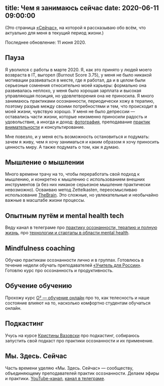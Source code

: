 title: Чем я занимаюсь сейчас
date: 2020-06-11 09:00:00
---

(Это страница [«Сейчас»](https://nownownow.com/about), на которой я рассказываю обо всём, что актуально для меня в текущий период жизни.)

Последнее обновление: 11 июня 2020.

## Пауза

Я уволился с работы в марте 2020. Я, как это принято у людей моего возвраста в IT, выгорел (Burnout Score 3.75), у меня не было никакой мотивации развиваться в месте, где я работал, да и в целом были серьезные сомнения относительно моей карьеры: формально она развивалась неплохо, у меня было хорошая зарплата и высокая управляющая позиция, но удовлетворения она не приносила. Я много занимаюсь практиками осознанности, периодически хожу в терапию, поэтому разрыв между своими потребностями и тем, что происходит в моей жизни, чувствую хорошо. У меня не было депрессии — оставались части жизни, которые неизменно приносили радость и удовольствие, а иногда и доход: [фотография](/photography), преподавание [практик внимательности](https://mind.so/) и консультирование.

Мне повезло, и у меня есть возможность остановиться и подумать: зачем я живу, чем я хочу заниматься и каким образом я хочу приносить ценность миру. А также подумать о том, как я думаю.

## Мышление о мышлении

Много времени трачу на то, чтобы переработать свой подход к мышлению, и конкретно к мышлению с использованием внешних инструментов (а без них никакое серьезное мышление практически невозможно). Осваиваю метод Zettelkasten, переосмысливаю использование [TheBrain](/the-brain). Это сложные, но увлекательные и необычайно важные в масштабе жизни процессы.

## Опытным путём и mental health tech

Веду канал в телеграме про [практику осознанности, терапию и полную жизнь](https://teleg.run/Experimentally), про [технологии и стартапы в области mental health](https://teleg.run/mentalhealthtech).

## Mindfulness coaching

Обучаю практикам осознанности лично и в группах. Готовлюсь в течение недели обучать преподавателей [«Учитель для России»](https://uchitel.ru/). Готовлю курс про осознанность и продуктивность.

## Обучение обучению

Прохожу курс [O² — обучение онлайн](http://body4biz.ru/o2) про то, как телесность и наше состояние влияют на то, насколько комфортно студентам обучаться онлайн.

## Подкастинг

Учусь на курсе [Кристины Вазовски](http://krisvazovsky.com/) про подкастинг, собираюсь запустить свой подкаст про практики осознанности и их применение.

## Мы. Здесь. Сейчас

Часть времени уделяю «Мы. Здесь. Сейчас» — сообществу, объединяющему преподавателей практик осознанности. Делаем эфиры и практики. [YouTube-канал](https://www.youtube.com/channel/UC5K84BtwHXxafMcH6UmWPgw/), [канал в телеграме](https://t.me/us_here_now). 

